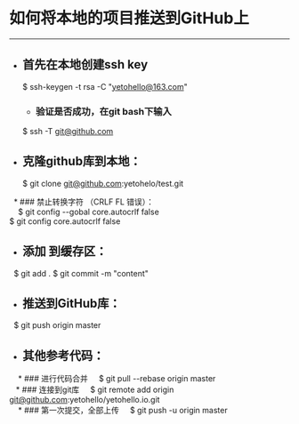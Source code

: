 # 如何将本地的项目推送到GitHub上
***
* ## 首先在本地创建ssh key
   $ ssh-keygen -t rsa -C "yetohello@163.com"  

   * ### 验证是否成功，在git bash下输入  

    $ ssh -T git@github.com

* ## 克隆github库到本地：

   $ git clone git@github.com:yetohelo/test.git  

      * ### 禁止转换字符  （CRLF FL 错误）：  
      $ git config --gobal core.autocrlf false   
      $ git config core.autocrlf false    
      
* ## 添加 到缓存区：

   $ git add .
   $ git commit -m "content"

* ## 推送到GitHub库：

    $ git push origin master  

* ## 其他参考代码：
     * ### 进行代码合并
       $ git pull --rebase origin master  
     * ### 连接到git库
       $ git remote add origin git@github.com:yetohello/yetohello.io.git  
     * ### 第一次提交，全部上传
       $ git push -u origin master  
    
